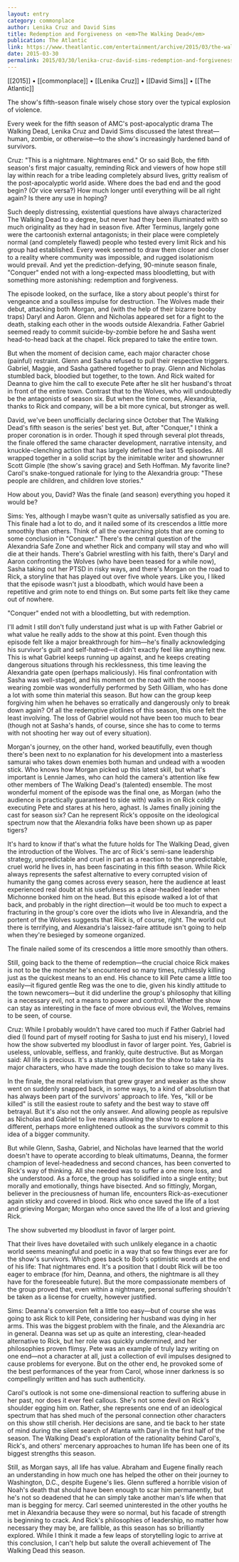 ```yaml
---
layout: entry
category: commonplace
author: Lenika Cruz and David Sims
title: Redemption and Forgiveness on <em>The Walking Dead</em>
publication: The Atlantic
link: https://www.theatlantic.com/entertainment/archive/2015/03/the-walking-dead-season-five-finale-conquer-review/388982/
date: 2015-03-30
permalink: 2015/03/30/lenika-cruz-david-sims-redemption-and-forgiveness-on-the-walking-dead
---
```


[[2015]] • [[commonplace]] • [[Lenika Cruz]] • [[David Sims]] • [[The Atlantic]]

The show's fifth-season finale wisely chose story over the typical explosion of violence.

Every week for the fifth season of AMC's post-apocalyptic drama The Walking Dead, Lenika Cruz and David Sims discussed the latest threat—human, zombie, or otherwise—to the show's increasingly hardened band of survivors.

Cruz: "This is a nightmare. Nightmares end." Or so said Bob, the fifth season's first major casualty, reminding Rick and viewers of how hope still lay within reach for a tribe leading completely absurd lives, gritty realism of the post-apocalyptic world aside. Where does the bad end and the good begin? (Or vice versa?) How much longer until everything will be all right again? Is there any use in hoping?

Such deeply distressing, existential questions have always characterized The Walking Dead to a degree, but never had they been illuminated with so much originality as they had in season five. After Terminus, largely gone were the cartoonish external antagonists; in their place were completely normal (and completely flawed) people who tested every limit Rick and his group had established. Every week seemed to draw them closer and closer to a reality where community was impossible, and rugged isolationism would prevail. And yet the prediction-defying, 90-minute season finale, "Conquer" ended not with a long-expected mass bloodletting, but with something more astonishing: redemption and forgiveness.

The episode looked, on the surface, like a story about people's thirst for vengeance and a soulless impulse for destruction. The Wolves made their debut, attacking both Morgan, and (with the help of their bizarre booby traps) Daryl and Aaron. Glenn and Nicholas appeared set for a fight to the death, stalking each other in the woods outside Alexandria. Father Gabriel seemed ready to commit suicide-by-zombie before he and Sasha went head-to-head back at the chapel. Rick prepared to take the entire town.

But when the moment of decision came, each major character chose (painful) restraint. Glenn and Sasha refused to pull their respective triggers. Gabriel, Maggie, and Sasha gathered together to pray. Glenn and Nicholas stumbled back, bloodied but together, to the town. And Rick waited for Deanna to give him the call to execute Pete after he slit her husband's throat in front of the entire town. Contrast that to the Wolves, who will undoubtedly be the antagonists of season six. But when the time comes, Alexandria, thanks to Rick and company, will be a bit more cynical, but stronger as well.

David, we've been unofficially declaring since October that The Walking Dead's fifth season is the series' best yet. But, after "Conquer," I think a proper coronation is in order. Though it sped through several plot threads, the finale offered the same character development, narrative intensity, and knuckle-clenching action that has largely defined the last 15 episodes. All wrapped together in a solid script by the inimitable writer and showrunner Scott Gimple (the show's saving grace) and Seth Hoffman. My favorite line? Carol's snake-tongued rationale for lying to the Alexandria group: "These people are children, and children love stories."

How about you, David? Was the finale (and season) everything you hoped it would be?

Sims: Yes, although I maybe wasn't quite as universally satisfied as you are. This finale had a lot to do, and it nailed some of its crescendos a little more smoothly than others. Think of all the overarching plots that are coming to some conclusion in "Conquer." There's the central question of the Alexandria Safe Zone and whether Rick and company will stay and who will die at their hands. There's Gabriel wrestling with his faith, there's Daryl and Aaron confronting the Wolves (who have been teased for a while now), Sasha taking out her PTSD in risky ways, and there's Morgan on the road to Rick, a storyline that has played out over five whole years. Like you, I liked that the episode wasn't just a bloodbath, which would have been a repetitive and grim note to end things on. But some parts felt like they came out of nowhere.

"Conquer" ended not with a bloodletting, but with redemption.

I'll admit I still don't fully understand just what is up with Father Gabriel or what value he really adds to the show at this point. Even though this episode felt like a major breakthrough for him—he's finally acknowledging his survivor's guilt and self-hatred—it didn't exactly feel like anything new. This is what Gabriel keeps running up against, and he keeps creating dangerous situations through his recklessness, this time leaving the Alexandria gate open (perhaps maliciously). His final confrontation with Sasha was well-staged, and his moment on the road with the noose-wearing zombie was wonderfully performed by Seth Gilliam, who has done a lot with some thin material this season. But how can the group keep forgiving him when he behaves so erratically and dangerously only to break down again? Of all the redemptive plotlines of this season, this one felt the least involving. The loss of Gabriel would not have been too much to bear (though not at Sasha's hands, of course, since she has to come to terms with not shooting her way out of every situation).

Morgan's journey, on the other hand, worked beautifully, even though there's been next to no explanation for his development into a masterless samurai who takes down enemies both human and undead with a wooden stick. Who knows how Morgan picked up this latest skill, but what's important is Lennie James, who can hold the camera's attention like few other members of The Walking Dead's (talented) ensemble. The most wonderful moment of the episode was the final one, as Morgan (who the audience is practically guaranteed to side with) walks in on Rick coldly executing Pete and stares at his hero, aghast. Is James finally joining the cast for season six? Can he represent Rick's opposite on the ideological spectrum now that the Alexandria folks have been shown up as paper tigers?

It's hard to know if that's what the future holds for The Walking Dead, given the introduction of the Wolves. The arc of Rick's semi-sane leadership strategy, unpredictable and cruel in part as a reaction to the unpredictable, cruel world he lives in, has been fascinating in this fifth season. While Rick always represents the safest alternative to every corrupted vision of humanity the gang comes across every season, here the audience at least experienced real doubt at his usefulness as a clear-headed leader when Michonne bonked him on the head. But this episode walked a lot of that back, and probably in the right direction—it would be too much to expect a fracturing in the group's core over the idiots who live in Alexandria, and the portent of the Wolves suggests that Rick is, of course, right. The world out there is terrifying, and Alexandria's laissez-faire attitude isn't going to help when they're besieged by someone organized.

The finale nailed some of its crescendos a little more smoothly than others.

Still, going back to the theme of redemption—the crucial choice Rick makes is not to be the monster he's encountered so many times, ruthlessly killing just as the quickest means to an end. His chance to kill Pete came a little too easily—it figured gentle Reg was the one to die, given his kindly attitude to the town newcomers—but it did underline the group's philosophy that killing is a necessary evil, not a means to power and control. Whether the show can stay as interesting in the face of more obvious evil, the Wolves, remains to be seen, of course.

Cruz: While I probably wouldn't have cared too much if Father Gabriel had died (I found part of myself rooting for Sasha to just end his misery), I loved how the show subverted my bloodlust in favor of larger point. Yes, Gabriel is useless, unlovable, selfless, and frankly, quite destructive. But as Morgan said: All life is precious. It's a stunning position for the show to take via its major characters, who have made the tough decision to take so many lives.

In the finale, the moral relativism that grew grayer and weaker as the show went on suddenly snapped back, in some ways, to a kind of absolutism that has always been part of the survivors' approach to life. Yes, "kill or be killed" is still the easiest route to safety and the best way to stave off betrayal. But it's also not the only answer. And allowing people as repulsive as Nicholas and Gabriel to live means allowing the show to explore a different, perhaps more enlightened outlook as the survivors commit to this idea of a bigger community.

But while Glenn, Sasha, Gabriel, and Nicholas have learned that the world doesn't have to operate according to bleak ultimatums, Deanna, the former champion of level-headedness and second chances, has been converted to Rick's way of thinking. All she needed was to suffer a one more loss, and she understood. As a force, the group has solidified into a single entity; but morally and emotionally, things have bisected. And so fittingly, Morgan, believer in the preciousness of human life, encounters Rick-as-executioner again sticky and covered in blood. Rick who once saved the life of a lost and grieving Morgan; Morgan who once saved the life of a lost and grieving Rick.

The show subverted my bloodlust in favor of larger point.

That their lives have dovetailed with such unlikely elegance in a chaotic world seems meaningful and poetic in a way that so few things ever are for the show's survivors. Which goes back to Bob's optimistic words at the end of his life: That nightmares end. It's a position that I doubt Rick will be too eager to embrace (for him, Deanna, and others, the nightmare is all they have for the foreseeable future). But the more compassionate members of the group proved that, even within a nightmare, personal suffering shouldn't be taken as a license for cruelty, however justified.

Sims: Deanna's conversion felt a little too easy—but of course she was going to ask Rick to kill Pete, considering her husband was dying in her arms. This was the biggest problem with the finale, and the Alexandria arc in general. Deanna was set up as quite an interesting, clear-headed alternative to Rick, but her role was quickly undermined, and her philosophies proven flimsy. Pete was an example of truly lazy writing on one end—not a character at all, just a collection of evil impulses designed to cause problems for everyone. But on the other end, he provoked some of the best performances of the year from Carol, whose inner darkness is so compellingly written and has such authenticity.

Carol's outlook is not some one-dimensional reaction to suffering abuse in her past, nor does it ever feel callous. She's not some devil on Rick's shoulder egging him on. Rather, she represents one end of an ideological spectrum that has shed much of the personal connection other characters on this show still cherish. Her decisions are sane, and tie back to her state of mind during the silent search of Atlanta with Daryl in the first half of the season. The Walking Dead's exploration of the rationality behind Carol's, Rick's, and others' mercenary approaches to human life has been one of its biggest strengths this season.

Still, as Morgan says, all life has value. Abraham and Eugene finally reach an understanding in how much one has helped the other on their journey to Washington, D.C., despite Eugene's lies. Glenn suffered a horrible vision of Noah's death that should have been enough to scar him permanently, but he's not so deadened that he can simply take another man's life when that man is begging for mercy. Carl seemed uninterested in the other youths he met in Alexandria because they were so normal, but his facade of strength is beginning to crack. And Rick's philosophies of leadership, no matter how necessary they may be, are fallible, as this season has so brilliantly explored. While I think it made a few leaps of storytelling logic to arrive at this conclusion, I can't help but salute the overall achievement of The Walking Dead this season.

